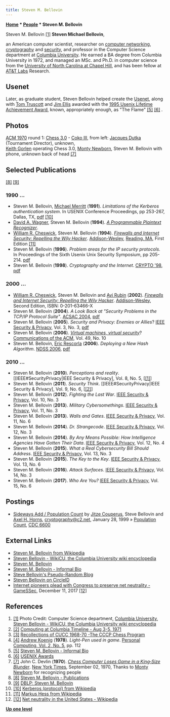 ```yaml
---
title: Steven M. Bellovin
---
```

**[Home](Home "Home") \* [People](People "People") \* Steven M. Bellovin**



 [](http://www.wikicu.com/File:StevenMBellovin.jpg) Steven M. Bellovin <a id="cite-note-1" href="#cite-ref-1">[1]</a> 
**Steven Michael Bellovin**,  

an American computer scientist, researcher on [computer networking](https://en.wikipedia.org/wiki/Computer_network), [cryptography](https://en.wikipedia.org/wiki/Cryptography) and [security](https://en.wikipedia.org/wiki/Computer_security), and professor in the Computer Science department at [Columbia University](Columbia_University "Columbia University"). He earned a BA degree from Columbia University in 1972, and managed an MSc. and Ph.D. in computer science from the [University of North Carolina at Chapel Hill](https://en.wikipedia.org/wiki/University_of_North_Carolina_at_Chapel_Hill), and has been fellow at [AT&T Labs](https://en.wikipedia.org/wiki/AT%26T_Labs) Research.



## Usenet


Later, as graduate student, Steven Bellovin helped create the [Usenet](https://en.wikipedia.org/wiki/Usenet), along with [Tom Truscott](Tom_Truscott "Tom Truscott") and [Jim Ellis](https://en.wikipedia.org/wiki/Jim_Ellis_%28computing%29) awarded with the [1995 Usenix Lifetime Achievement Award](https://en.wikipedia.org/wiki/USENIX#USENIX_Lifetime_Achievement_Award), known, appropriately enough, as "The Flame" <a id="cite-note-5" href="#cite-ref-5">[5]</a> <a id="cite-note-6" href="#cite-ref-6">[6]</a> . 



## Photos


 [](File:ACM1970.JPG) 
[ACM 1970](ACM_1970 "ACM 1970") round 1: [Chess 3.0](Chess_(Program) "Chess (Program)") - [Coko III](Coko "Coko"), from left: [Jacques Dutka](Jacques_Dutka "Jacques Dutka") (Tournament Director), unknown,  
[Keith Gorlen](Keith_Gorlen "Keith Gorlen") operating Chess 3.0, [Monty Newborn](Monroe_Newborn "Monroe Newborn"), Steven M. Bellovin with phone, unknown back of head <a id="cite-note-7" href="#cite-ref-7">[7]</a>



## Selected Publications


<a id="cite-note-8" href="#cite-ref-8">[8]</a> <a id="cite-note-9" href="#cite-ref-9">[9]</a>



### 1990 ...


* Steven M. Bellovin, [Michael Merritt](http://www.research.att.com/people/Merritt_Michael/?fbid=lrCaBt3yuXm) (**1991**). *Limitations of the Kerberos authentication system*. In USENIX Conference Proceedings, pp 253-267, Dallas, TX, [pdf](https://www.cs.columbia.edu/~smb/papers/kerblimit.usenix.pdf) <a id="cite-note-10" href="#cite-ref-10">[10]</a>
* [David A. Wagner](https://en.wikipedia.org/wiki/David_A._Wagner), Steven M. Bellovin (**1994**). *[A Programmable Plaintext Recognizer](http://academiccommons.columbia.edu/catalog/ac:127097)*.
* [William R. Cheswick](http://www.cheswick.com/ches/), Steven M. Bellovin (**1994**). *[Firewalls and Internet Security: Repelling the Wily Hacker](https://en.wikipedia.org/wiki/Firewalls_and_Internet_Security)*. [Addison-Wesley](https://en.wikipedia.org/wiki/Addison-Wesley), [Reading, MA](https://en.wikipedia.org/wiki/Reading,_Massachusetts), First Edition <a id="cite-note-11" href="#cite-ref-11">[11]</a>
* Steven M. Bellovin (**1996**). *Problem areas for the IP security protocols*. In Proceedings of the Sixth Usenix Unix Security Symposium, pp 205-214. [pdf](https://www.cs.columbia.edu/~smb/papers/badesp.pdf)
* Steven M. Bellovin (**1998**). *Cryptography and the Internet*. [CRYPTO '98](http://www.informatik.uni-trier.de/~ley/db/conf/crypto/crypto98.html#Bellovin98), [pdf](https://www.cs.columbia.edu/~smb/papers/inet-crypto.pdf)


### 2000 ...


* [William R. Cheswick](http://www.cheswick.com/ches/), Steven M. Bellovin and [Avi Rubin](http://www.avirubin.com/Avi_Rubins_home_page/Home.html) (**2002**). *[Firewalls and Internet Security: Repelling the Wily Hacker](http://www.wilyhacker.com/)*. [Addison-Wesley](https://en.wikipedia.org/wiki/Addison-Wesley), Second Edition, ISBN: 0-201-63466-X
* Steven M. Bellovin (**2004**). *A Look Back at "Security Problems in the TCP/IP Protocol Suite"*. [ACSAC 2004](http://www.informatik.uni-trier.de/~ley/db/conf/acsac/acsac2004.html#Bellovin04), [pdf](https://www.cs.columbia.edu/~smb/papers/acsac-ipext.pdf)
* Steven M. Bellovin (**2005**). *Security and Privacy: Enemies or Allies*? [IEEE Security & Privacy](IEEE#SecurityPrivacy "IEEE"), Vol. 3, No. 3, [pdf](https://www.cs.columbia.edu/~smb/papers/01439512.pdf)
* Steven M. Bellovin (**2006**). *[Virtual machines, virtual security](http://www.csl.sri.com/users/neumann/insiderisks06.html#196)*? [Communications of the ACM](ACM#Communications "ACM"), Vol. 49, No. 10
* Steven M. Bellovin, [Eric Rescorla](http://icannwiki.com/index.php/Eric_Rescorla) (**2006**). *Deploying a New Hash Algorithm*. [NDSS 2006](http://www.informatik.uni-trier.de/~ley/db/conf/ndss/ndss2006.html#BellovinR06), [pdf](https://www.cs.columbia.edu/~smb/papers/new-hash.pdf)


### 2010 ...


* Steven M. Bellovin (**2010**). *Perceptions and reality*. [[IEEE#SecurityPrivacy|IEEE Security & Privacy], Vol. 8, No. 5, [[[1]](https://www.cs.columbia.edu/~smb/papers/cleartext-2010-09.pdf%7Cpdf)]
* Steven M. Bellovin (**2011**). *Security Think*. [[IEEE#SecurityPrivacy|IEEE Security & Privacy], Vol. 9, No. 6, [[[2]](https://www.cs.columbia.edu/~smb/papers/cleartext-2011-12.pdf%7Cpdf)]
* Steven M. Bellovin (**2012**). *Fighting the Last War*. [IEEE Security & Privacy](IEEE#SecurityPrivacy "IEEE"), Vol. 10, No. 3
* Steven M. Bellovin (**2013**). *Military Cybersomethings*. [IEEE Security & Privacy](IEEE#SecurityPrivacy "IEEE"), Vol. 11, No. 3
* Steven M. Bellovin (**2013**). *Walls and Gates*. [IEEE Security & Privacy](IEEE#SecurityPrivacy "IEEE"), Vol. 11, No. 6
* Steven M. Bellovin (**2014**). *Dr. Strangecode*. [IEEE Security & Privacy](IEEE#SecurityPrivacy "IEEE"), Vol. 12, No. 3
* Steven M. Bellovin (**2014**). *By Any Means Possible: How Intelligence Agencies Have Gotten Their Data*. [IEEE Security & Privacy](IEEE#SecurityPrivacy "IEEE"), Vol. 12, No. 4
* Steven M. Bellovin (**2015**). *What a Real Cybersecurity Bill Should Address*. [IEEE Security & Privacy](IEEE#SecurityPrivacy "IEEE"), Vol. 13, No. 3
* Steven M. Bellovin (**2015**). *The Key to the Key*. [IEEE Security & Privacy](IEEE#SecurityPrivacy "IEEE"), Vol. 13, No. 6
* Steven M. Bellovin (**2016**). *Attack Surfaces*. [IEEE Security & Privacy](IEEE#SecurityPrivacy "IEEE"), Vol. 14, No. 3
* Steven M. Bellovin (**2017**). *Who Are You?* [IEEE Security & Privacy](IEEE#SecurityPrivacy "IEEE"), Vol. 15, No. 6


## Postings


* [Sideways Add / Population Count](http://cryptome.org/jya/sadd.htm) by [Jitze Couperus](http://www.couperus.org/), Steve Bellovin and [Axel H. Horns](http://de.linkedin.com/in/horns), [cryptography@c2.net](https://en.wikipedia.org/wiki/C2Net), January 28, 1999 » [Population Count](Population_Count "Population Count"), [CDC 6600](CDC_6600 "CDC 6600")


## External Links


* [Steven M. Bellovin from Wikipedia](https://en.wikipedia.org/wiki/Steven_M._Bellovin)
* [Steven Bellovin - WikiCU, the Columbia University wiki encyclopedia](http://www.wikicu.com/Steven_Bellovin)
* [Steven M. Bellovin](https://www.cs.columbia.edu/~smb/)
* [Steven M. Bellovin - Informal Bio](https://www.cs.columbia.edu/~smb/informal-bio.html)
* [Steve Bellovin's Pseudo-Random Blog](https://www.cs.columbia.edu/~smb/blog/control/)
* [Steven Bellovin on CircleID](http://www.circleid.com/members/3631/)
* [Internet pioneers plead with Congress to preserve net neutrality - GameSSec](http://gamessec.com/internet-pioneers-plead-with-congress-to-preserve-net-neutrality/), December 11, 2017 <a id="cite-note-12" href="#cite-ref-12">[12]</a>


## References


1. <a id="cite-ref-1" href="#cite-note-1">[1]</a> Photo Credit: Computer Science department, [Columbia University](Columbia_University "Columbia University"), [Steven Bellovin - WikiCU, the Columbia University wiki encyclopedia](http://www.wikicu.com/Steven_Bellovin)
2. <a id="cite-ref-2" href="#cite-note-2">[2]</a> [Computing at Columbia Timeline - Aug 3-5, 1971](http://www.columbia.edu/cu/computinghistory/index.html#cccp)
3. <a id="cite-ref-3" href="#cite-note-3">[3]</a> [Recollections of CUCC 1968-70 -The CCCP Chess Program](http://www.columbia.edu/cu/computinghistory/elliott-frank.html#cccp)
4. <a id="cite-ref-4" href="#cite-note-4">[4]</a> [Andrew Koenig](Andrew_Koenig "Andrew Koenig") (**1978**). *Light-Pen used in game*. [Personal Computing, Vol. 2, No. 5](Personal_Computing#2_5 "Personal Computing"), pp. 112
5. <a id="cite-ref-5" href="#cite-note-5">[5]</a> [Steven M. Bellovin - Informal Bio](https://www.cs.columbia.edu/~smb/informal-bio.html)
6. <a id="cite-ref-6" href="#cite-note-6">[6]</a> [USENIX Awards](http://static.usenix.org/directory/awards.html)
7. <a id="cite-ref-7" href="#cite-note-7">[7]</a> John C. Devlin (**1970**). *[Chess Computer Loses Game in a King‐Size Blunder](https://www.nytimes.com/1970/09/02/archives/chess-computer-loses-game-in-a-kingsize-blunder.html)*. [New York Times](https://en.wikipedia.org/wiki/The_New_York_Times), September 02, 1970, Thanks to [Monty Newborn](Monroe_Newborn "Monroe Newborn") for recognizing people
8. <a id="cite-ref-8" href="#cite-note-8">[8]</a> [Steven M. Bellovin - Publications](https://www.cs.columbia.edu/~smb/papers/)
9. <a id="cite-ref-9" href="#cite-note-9">[9]</a> [DBLP: Steven M. Bellovin](http://www.informatik.uni-trier.de/~ley/db/indices/a-tree/b/Bellovin:Steven_M=.html)
10. <a id="cite-ref-10" href="#cite-note-10">[10]</a> [Kerberos (protocol) from Wikipedia](https://en.wikipedia.org/wiki/Kerberos_%28protocol%29)
11. <a id="cite-ref-11" href="#cite-note-11">[11]</a> [Markus Hess from Wikipedia](https://en.wikipedia.org/wiki/Markus_Hess)
12. <a id="cite-ref-12" href="#cite-note-12">[12]</a> [Net neutrality in the United States - Wikipedia](https://en.wikipedia.org/wiki/Net_neutrality_in_the_United_States)

**[Up one level](People "People")**







 
